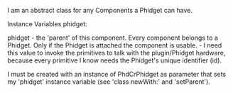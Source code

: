 I am an abstract class for any Components a Phidget can have.


Instance Variables
	phidget:		<PhdCrPhidget>

phidget
	- the 'parent' of this component. Every component belongs to a Phidget. Only if the Phidget is attached the component is usable.
	- I need this value to invoke the primitives to talk with the plugin/Phidget hardware, because every primitive I know needs the Phidget's unique identifier (id).


I must be created with an instance of PhdCrPhidget as parameter that sets my 'phidget' instance variable (see 'class newWith:' and 'setParent').